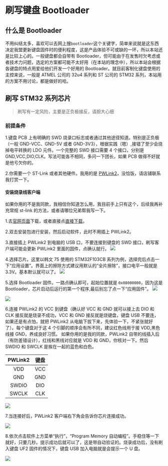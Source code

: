 # 刷写键盘 Bootloader

## 什么是 Bootloader

不用纠结太多，喜欢可以去网上搜`bootloader`这个关键字，简单来说就是这东西决定我盟更新键盘固件时的便利程度，这是产品体验不可或缺的一环，所以本站还是比较上心的。一般键盘都会自带有 Bootloader，但可能由于在发售时欠考虑或者技术力问题，选定的方案都可能不太好用（在本站的理念中），所以本站会根据各键盘的特点用爱给他们开发一个好用的 Bootloader。就目前客制化键盘使用的主控来说，一般是 ATMEL 公司的 32u4 系列和 ST 公司的 STM32 系列，本站用的方案不用讨论，都是做好的哈。

## 刷写 STM32 系列芯片

> 刷写有一定风险，主要是正负极接反，请胆大心细

### 前提条件

1.键盘 PCB 上有明确的 SWD 烧录口标志或者通过其他途径知道。特别是正负极（一般 GND-VCC、GND-5V 或者 GND-3V3），根据实践（嗯）,接错了至少会烧掉电平转换的 LDO 元件。一个完整的 SWD 接口需要 4 个接口，分别是 GND,VCC,DIO,CLK。写法可能各不相同，多问一下团长，如果 PCB 做得不好就是他亏欠你的。

2.你需要一个 ST-Link 或者其他硬件。我用的是 [PWLink2](https://m.tb.cn/h.U8COq81?tk=i0o4dV8s2QM)，没恰饭，请店铺联系我打赏一下。

#### 安装烧录线客户端

如果你用的不是我同款，我相信你知道怎么用，我目前手上只有这个，后续我再补充常规 st-link 的方法，或者请哪位兄弟帮我写一下。

1.去[官网页面](https://www.powerwriter.com/index/index/products.html?p=5)下载，或者直接点[直接下载](https://www.powerwriter.com/uploads/20221124/3c31e8e390cba2085c469968d6c3bdec.zip)。

2.双击安装包进行安装，然后启动软件，此时不用插上 PWLink2。

3.直接插上 PWLink2 到电脑的 USB 口，不要连接到键盘的 SWD 接口，刷写客户端可能会更新 PWLink2 里面的固件，点确认就行。
<img src='https://docs.keeb.pro/img/PWLink2/PWLINK2_1.png'></img>

4.选择芯片。这里以韩文 75 使用的 STM32F103CB 系列为例，选择完后点击一下“应用设置”。界面上的擦除方式建议用默认的“全片擦除”，接口电平一般就是 3.3V。基本默认就可以了。
<img src='https://docs.keeb.pro/img/PWLink2/PWLINK2_2.png'></img>

5.选择 Bootloader 固件。一路点确认即可，起始位置就是 `0x08000000`，因为这是 Bootloader，芯片启动后运行的第一个程序,最后别忘了点一下“应用固件”。
<img src='https://docs.keeb.pro/img/PWLink2/PWLINK2_3.png'></img>

<img src='https://docs.keeb.pro/img/PWLink2/PWLINK2_4.png'></img>

6.连接 PWLink2 的 VCC 到键盘（确认好 VCC 和 GND 就可以接上去 DIO 和 CLK 接反就是烧录不成功，VCC 和 GND 接反就是烧键盘，键盘 USB 不要连，如果还是有点怕，就把 PWLink2 从电脑下拔下来，先体验一下，不紧张就好了）。每个键盘对于这 4 个引脚的顺序会有所不同，建议红色线用于接 VDD,黑色线接 GND，养成良好习惯。
如果你用的是我的同款，PWLink2 自带的线插入后（有防差错设计），红线和黑线对应就是 VDD 和 GND，你核对一下。然后 SWDIO 和 SWCLK 是挨在一起的蓝色和白色。

| PWLink2 | 键盘 |
| :-----: | :--: |
|   VDD   | VCC  |
|   GND   | GND  |
|  SWDIO  | DIO  |
|  SWCLK  | CLK  |

<img src='https://docs.keeb.pro/img/PWLink2/PWLINK2_5.png'></img>

7.当连接好后，PWLink2 客户端右下角会告诉你芯片连接成功。

<img src='https://docs.keeb.pro/img/PWLink2/PWLINK2_6.jpg'></img>

8.依次点击软件上方菜单“执行”，“Program Memory 自动编程”。手稳住等一下就好，只要几秒。提示成功后就可以了，这是带自动验证的。烧录成功后，没有刷入键盘 UF2 固件的情况下，键盘 USB 加入电脑就是会提示一个 U 盘。

<img src='https://docs.keeb.pro/img/PWLink2/PWLINK2_7.png'></img>
